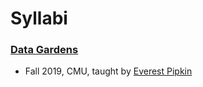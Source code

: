 # Syllabi

### [Data Gardens](https://github.com/everestpipkin/datagardens)
- Fall 2019, CMU, taught by [Everest Pipkin](http://everest-pipkin.com/)
